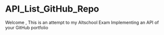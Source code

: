 # API_List_GitHub_Repo
Welcome , This is an attempt to my Altschool Exam
Implementing an API of your GitHub portfolio
